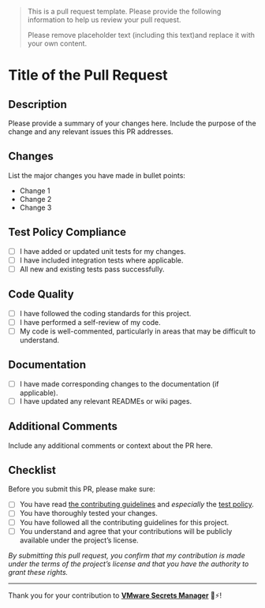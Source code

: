> This is a pull request template. Please provide the following information to 
> help us review your pull request.
> 
> Please remove placeholder text (including this text)and replace it with your 
> own content.

# Title of the Pull Request

## Description

Please provide a summary of your changes here. Include the purpose of the change 
and any relevant issues this PR addresses.

## Changes

List the major changes you have made in bullet points:

- Change 1
- Change 2
- Change 3

## Test Policy Compliance

- [ ] I have added or updated unit tests for my changes.
- [ ] I have included integration tests where applicable.
- [ ] All new and existing tests pass successfully.

## Code Quality

- [ ] I have followed the coding standards for this project.
- [ ] I have performed a self-review of my code.
- [ ] My code is well-commented, particularly in areas that may be difficult 
      to understand.

## Documentation

- [ ] I have made corresponding changes to the documentation (if applicable).
- [ ] I have updated any relevant READMEs or wiki pages.

## Additional Comments

Include any additional comments or context about the PR here.

## Checklist

Before you submit this PR, please make sure:
- [ ] You have read [the contributing guidelines][contributing] and 
      *especially* the [test policy][test-policy].
- [ ] You have thoroughly tested your changes.
- [ ] You have followed all the contributing guidelines for this project.
- [ ] You understand and agree that your contributions will be publicly available 
  under the project’s license.

[contributing]: https://vsecm.com/docs/contributing/
[test-policy]: https://vsecm.com/docs/contributing/#add-tests-for-new-features

*By submitting this pull request, you confirm that my contribution is made under 
the terms of the project’s license and that you have the authority to grant 
these rights.*

---

Thank you for your contribution to [**VMware Secrets Manager**](https://vsecm.com)
🐢⚡️!

